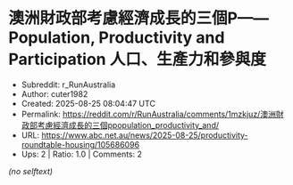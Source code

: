 # 澳洲財政部考慮經濟成長的三個P——Population, Productivity and Participation 人口、生產力和參與度

- Subreddit: r_RunAustralia
- Author: cuter1982
- Created: 2025-08-25 08:04:47 UTC
- Permalink: https://reddit.com/r/RunAustralia/comments/1mzkjuz/澳洲財政部考慮經濟成長的三個ppopulation_productivity_and/
- URL: https://www.abc.net.au/news/2025-08-25/productivity-roundtable-housing/105686096
- Ups: 2 | Ratio: 1.0 | Comments: 2

_(no selftext)_
